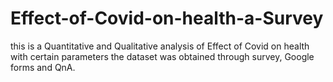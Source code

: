 # Effect-of-Covid-on-health-a-Survey
this is a Quantitative and Qualitative analysis of Effect of Covid on health with certain parameters
the dataset was obtained through survey, Google forms and QnA.
